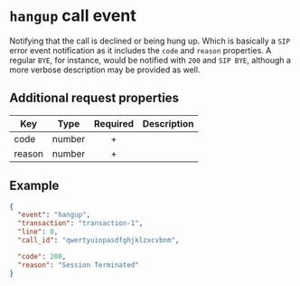 # `hangup` call event

Notifying that the call is declined or being hung up. Which is basically a `SIP` error event notification as it includes the `code` and `reason` properties. A regular `BYE`, for instance, would be notified with `200` and `SIP BYE`, although a more verbose description may be provided as well.

## Additional request properties

| Key | Type | Required | Description |
| --- | --- | :---: | --- |
| code | number | + | |
| reason | number | + | |

## Example

```json
{
  "event": "hangup",
  "transaction": "transaction-1",
  "line": 0,
  "call_id": "qwertyuiopasdfghjklzxcvbnm",

  "code": 200,
  "reason": "Session Terminated"
}
```
